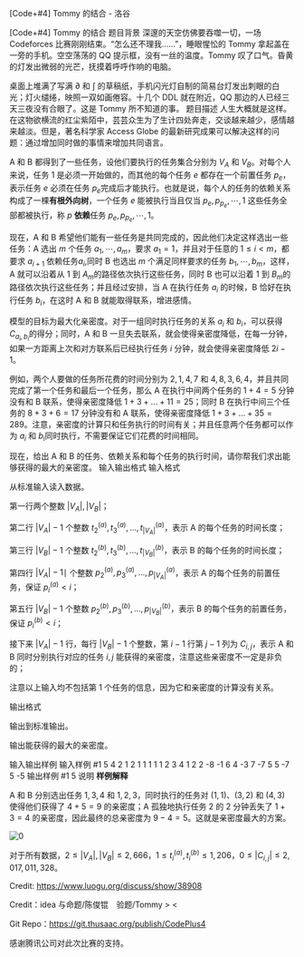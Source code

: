 



[Code+#4] Tommy 的结合 - 洛谷














[Code+#4] Tommy 的结合
题目背景
深邃的天空仿佛要吞噬一切，一场 Codeforces 比赛刚刚结束。“怎么还不理我……”，睡眼惺忪的 Tommy 拿起盖在一旁的手机。空空荡荡的 QQ 提示框，没有一丝的温度。Tommy 叹了口气。昏黄的灯发出微弱的光芒，抚摸着呼呼作响的电脑。

桌面上堆满了写满 $\partial$ 和 $\int$ 的草稿纸，手机闪光灯自制的简易台灯发出刺眼的白光；灯火缱绻，映照一双如画倦容。十几个 DDL 就在附近，QQ 那边的人已经三天三夜没有合眼了。这是 Tommy 所不知道的事。
题目描述
人生大概就是这样。在这物欲横流的红尘紫陌中，芸芸众生为了生计四处奔走，交谈越来越少，感情越来越淡。但是，著名科学家 Access Globe 的最新研究成果可以解决这样的问题：通过增加同时做的事情来增加共同语言。

A 和 B 都得到了一些任务，设他们要执行的任务集合分别为 $V_A$​​ 和 $V_B$​​。对每个人来说，任务 $1$ 是必须一开始做的，而其他的每个任务 $e$ 都存在一个前置任务 $p_e$​，表示任务 $e$ 必须在任务 $p_e$​​ 完成后才能执行。也就是说，每个人的任务的依赖关系构成了一棵**有根外向树**，一个任务 $e$ 能被执行当且仅当 $p_e,p_{p_{e}},\cdots,1$ 这些任务全部都被执行，称 $p$ **依赖**任务 $p_e,p_{p_{e}},\cdots,1$。

现在，A 和 B 希望他们能有一些任务是共同完成的，因此他们决定这样选出一些任务：A 选出 $m$ 个任务 $a_1,\cdots,a_m$​​，要求 $a_1=1$，并且对于任意的 $1\le i<m$，都要求 $a_{i+1}$ 依赖任务$a_i$​​,同时 B 也选出 $m$ 个满足同样要求的任务 $b_1,\cdots,b_m$​​，这样，A 就可以沿着从 $1$ 到 $A_m$​​ 的路径依次执行这些任务，同时 B 也可以沿着 $1$ 到 $B_m$​​ 的路径依次执行这些任务；并且经过安排，当 A 在执行任务 $a_i$​​ 的时候，B 恰好在执行任务 $b_i$​​，在这时 A 和 B 就能取得联系，增进感情。

模型的目标为最大化亲密度。对于一组同时执行任务的关系 $a_i$​ 和 $b_i$，可以获得 $C_{a_i,b_i}$​​​​ 的得分；同时，A 和 B 一旦失去联系，就会使得亲密度降低，在每一分钟，如果一方距离上次和对方联系后已经执行任务 $i$ 分钟，就会使得亲密度降低 $2i-1$。

例如，两个人要做的任务所花费的时间分别为 $2,1,4,7$ 和 $4,8,3,6,4$，并且共同完成了第一个任务和最后一个任务，那么 A 在执行中间两个任务的 $1+4=5$ 分钟没有和 B 联系，使得亲密度降低 $1+3+...+11=25$；同时 B 在执行中间三个任务的 $8+3+6=17$ 分钟没有和 A 联系，使得亲密度降低 $1+3+...+35=289$。注意，亲密度的计算只和任务执行的时间有关；并且任意两个任务都可以作为 $a_i$​​ 和 $b_i$​​ 同时执行，不需要保证它们花费的时间相同。

现在，给出 A 和 B 的任务、依赖关系和每个任务的执行时间，请你帮我们求出能够获得的最大的亲密度。
输入输出格式
输入格式

从标准输入读入数据。

第一行两个整数 $|V_A|,|V_B|$；

第二行 $|V_A|-1$ 个整数 $t^{(a)}_{2},t^{(a)}_{3},...,t^{(a)}_{|V_A|}$​​，表示 A 的每个任务的时间长度；

第三行 $|V_B|-1$ 个整数 $t^{(b)}_{2},t^{(b)}_{3},...,t^{(b)}_{|V_B|}$，表示 B 的每个任务的时间长度；

第四行 $|V_A|-1∣$ 个整数 $p^{(a)}_{2},p^{(a)}_{3},...,p^{(a)}_{|V_A|}$，表示 A 的每个任务的前置任务，保证 $p^{(a)}_{i}< i$；

第五行 $|V_B|-1$ 个整数 $p^{(b)}_{2},p^{(b)}_{3},...,p^{(b)}_{|V_B|}$，表示 B 的每个任务的前置任务，保证 $p^{(b)}_{i}< i$；

接下来 $|V_A|-1$ 行，每行 $|V_B|-1$ 个整数，第 $i-1$ 行第 $j-1$ 列为 $C_{i,j}$，表示 A 和 B 同时分别执行对应的任务 $i,j$ 能获得的亲密度，注意这些亲密度不一定是非负的；

注意以上输入均不包括第 1 个任务的信息，因为它和亲密度的计算没有关系。

输出格式

输出到标准输出。

输出能获得的最大的亲密度。

输入输出样例
输入样例 #1
5 4
2 1 2 1
1 1 1
1 2 3 4
1 2 2
-8 -1 6
4 -3 7
-7 5 5
-7 5 -5
输出样例 #1
5
说明
**样例解释**

A 和 B 分别选出任务 $1,3,4$ 和 $1,2,3$，同时执行的任务对 $(1,1)$、$(3,2)$ 和 $(4,3)$ 使得他们获得了 $4+5=9$ 的亲密度；A 孤独地执行任务 $2$ 的 $2$ 分钟丢失了 $1+3=4$ 的亲密度，因此最终的总亲密度为 $9-4=5$。这就是亲密度最大的方案。

![0](https://cdn.luogu.com.cn/upload/pic/16896.png)

对于所有数据，$2\le |V_A|,|V_B|\le 2,666$，$1\le t^{(a)}_i,t^{(b)}_i\le 1,206$，$0\le |C_{i,j}|\le 2,017,011,328$。

Credit: https://www.luogu.org/discuss/show/38908

Credit：idea 与命题/陈俊锟　验题/Tommy > <

Git Repo：https://git.thusaac.org/publish/CodePlus4

感谢腾讯公司对此次比赛的支持。






